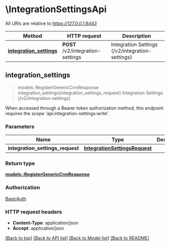 # \IntegrationSettingsApi

All URIs are relative to *https://127.0.0.1:8443*

Method | HTTP request | Description
------------- | ------------- | -------------
[**integration_settings**](IntegrationSettingsApi.md#integration_settings) | **POST** /v2/integration-settings | Integration Settings (/v2/integration-settings)



## integration_settings

> models::RegisterGenericCrmResponse integration_settings(integration_settings_request)
Integration Settings (/v2/integration-settings)

When accessed through a Bearer token authorization method, this endpoint requires the scope 'api:integration-settings:write'.

### Parameters


Name | Type | Description  | Required | Notes
------------- | ------------- | ------------- | ------------- | -------------
**integration_settings_request** | [**IntegrationSettingsRequest**](IntegrationSettingsRequest.md) |  | [required] |

### Return type

[**models::RegisterGenericCrmResponse**](RegisterGenericCrmResponse.md)

### Authorization

[BasicAuth](../README.md#BasicAuth)

### HTTP request headers

- **Content-Type**: application/json
- **Accept**: application/json

[[Back to top]](#) [[Back to API list]](../README.md#documentation-for-api-endpoints) [[Back to Model list]](../README.md#documentation-for-models) [[Back to README]](../README.md)

